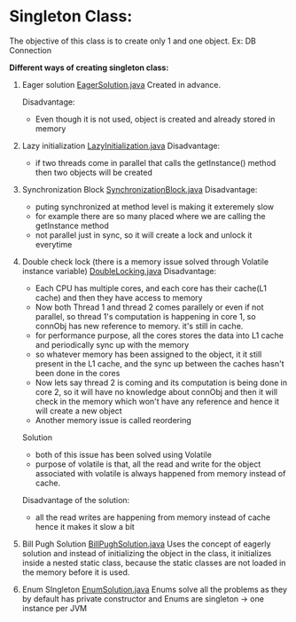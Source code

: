 # Singleton Class:
The objective of this class is to create only 1 and one object. Ex: DB Connection

**Different ways of creating singleton class:**
1. Eager solution
    <a href="EagerSolution.java">EagerSolution.java</a>
    Created in advance.
    
    Disadvantage:
    - Even though it is not used, object is created and already stored in memory
2. Lazy initialization
    <a href="LazyInitialization.java">LazyInitialization.java</a>
    Disadvantage:
    - if two threads come in parallel that calls the getInstance() method then two objects will be created
3. Synchronization Block
    <a href="SynchronizationBlock.java">SynchronizationBlock.java</a>
    Disadvantage:
    - puting synchronized at method level is making it exteremely slow
    - for example there are so many placed where we are calling the getInstance method
    - not parallel just in sync, so it will create a lock and unlock it everytime
4. Double check lock (there is a memory issue solved through Volatile instance variable)
    <a href="DoubleLocking.java">DoubleLocking.java</a>
    Disadvantage:
    - Each CPU has multiple cores, and each core has their cache(L1 cache) and then they have access to memory
    - Now both Thread 1 and thread 2 comes parallely or even if not parallel, so thread 1's computation is happening in core 1, so connObj has new reference to memory. it's still in cache.
    - for performance purpose, all the cores stores the data into L1 cache and periodically sync up with the memory
    - so whatever memory has been assigned to the object, it it still present in the L1 cache, and the sync up between the caches hasn't been done in the cores
    - Now lets say thread 2 is coming and its computation is being done in core 2, so it will have no knowledge about connObj and then it will check in the memory which won't have any reference and hence it will create a new object
    - Another memory issue is called reordering
    
    Solution
    - both of this issue has been solved using Volatile
    - purpose of volatile is that, all the read and write for the object associated with volatile is always happened from memory instead of cache.

    Disadvantage of the solution:
    - all the read writes are happening from memory instead of cache hence it makes it slow a bit
5. Bill Pugh Solution
    <a href="BillPughSolution.java">BillPughSolution.java</a>
    Uses the concept of eagerly solution and instead of initializing the object in the class, it initializes inside a nested static class, because the static classes are not loaded in the memory before it is used.
 
6. Enum SIngleton
    <a href="EnumSolution.java">EnumSolution.java</a>
    Enums solve all the problems as they by default has private constructor and Enums are singleton -> one instance per JVM 